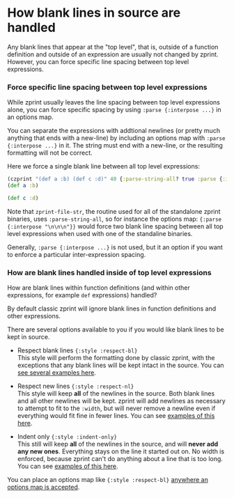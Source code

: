 # How blank lines in source are handled

Any blank lines that appear at the "top level", that is, outside of
a function definition and outside of an expression are usually not
changed by zprint.  However, you can force specific line spacing between
top level expressions.

### Force specific line spacing between top level expressions

While zprint usually leaves the line spacing between top level expressions
alone, you can force specific spacing by using `:parse {:interpose ...}`
in an options map.

You can separate the expressions with addtional newlines (or pretty
much anything that ends with a new-line) by including an options
map with `:parse {:interpose ...}` in it.  The string must end
with a new-line, or the resulting formatting will not be correct.

Here we force a single blank line between all top level expressions:

```clojure
(czprint "(def a :b) (def c :d)" 40 {:parse-string-all? true :parse {:interpose "\n\n"}})
(def a :b)

(def c :d)
```

Note that `zprint-file-str`, the routine used for all of the
standalone zprint binaries, uses `:parse-string-all`, so for instance
the options map: `{:parse {:interpose "\n\n\n"}}` would force two
blank line spacing between all top level expressions when used with one
of the standaline binaries.

Generally, `:parse {:interpose ...}` is not used, but it an option if
you want to enforce a particular inter-expression spacing.

### How are blank lines handled inside of top level expressions

How are blank lines within function definitions (and within other
expressions, for example `def` expressions) handled?

By default classic zprint will ignore blank lines in function definitions
and other expressions.  

There are several options available to you if you would like blank lines
to be kept in source.

  * Respect blank lines `{:style :respect-bl}`  
  This style will perform the formatting done by classic zprint, with the
  exceptions that any blank lines will be kept intact in the source.
  You can [see several examples here](../types/respectbl.md).

  * Respect new lines `{:style :respect-nl}`  
  This style will keep __all__ of the newlines in the source.  Both blank
  lines and all other newlines will be kept.  zprint will add newlines as
  necessary to attempt to fit to the `:width`, but will never remove a
  newline even if everything would fit fine in fewer lines.
  You can see [examples of this here](../reference.md#respect-nl).
  
  * Indent only `{:style :indent-only}`  
  This still will keep __all__ of the newlines in the source, and will
  __never add any new ones__.  Everything stays on the line it started
  out on.  No width is enforced, because zprint can't do anything about
  a line that is too long.  You can see 
  [examples of this here](../types/indentonly.md).

You can place an options map like `{:style :respect-bl}`
[anywhere an options map is accepted](../altering.md#2-get-the-options-map-recognized-by-zprint-when-formatting).

